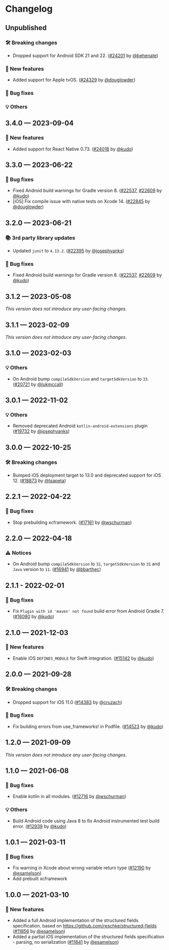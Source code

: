 # Changelog

## Unpublished

### 🛠 Breaking changes

- Dropped support for Android SDK 21 and 22. ([#24201](https://github.com/expo/expo/pull/24201) by [@behenate](https://github.com/behenate))

### 🎉 New features

- Added support for Apple tvOS. ([#24329](https://github.com/expo/expo/pull/24329) by [@douglowder](https://github.com/douglowder))

### 🐛 Bug fixes

### 💡 Others

## 3.4.0 — 2023-09-04

### 🎉 New features

- Added support for React Native 0.73. ([#24018](https://github.com/expo/expo/pull/24018) by [@kudo](https://github.com/kudo))

## 3.3.0 — 2023-06-22

### 🐛 Bug fixes

- Fixed Android build warnings for Gradle version 8. ([#22537](https://github.com/expo/expo/pull/22537), [#22609](https://github.com/expo/expo/pull/22609) by [@kudo](https://github.com/kudo))
- [iOS] Fix compile issue with native tests on Xcode 14. ([#22845](https://github.com/expo/expo/pull/22845) by [@douglowder](https://github.com/douglowder))

## 3.2.0 — 2023-06-21

### 📚 3rd party library updates

- Updated `junit` to `4.13.2`. ([#22395](https://github.com/expo/expo/pull/22395) by [@josephyanks](https://github.com/josephyanks))

### 🐛 Bug fixes

- Fixed Android build warnings for Gradle version 8. ([#22537](https://github.com/expo/expo/pull/22537), [#22609](https://github.com/expo/expo/pull/22609) by [@kudo](https://github.com/kudo))

## 3.1.2 — 2023-05-08

_This version does not introduce any user-facing changes._

## 3.1.1 — 2023-02-09

_This version does not introduce any user-facing changes._

## 3.1.0 — 2023-02-03

### 💡 Others

- On Android bump `compileSdkVersion` and `targetSdkVersion` to `33`. ([#20721](https://github.com/expo/expo/pull/20721) by [@lukmccall](https://github.com/lukmccall))

## 3.0.1 — 2022-11-02

### 💡 Others

- Removed deprecated Android `kotlin-android-extensions` plugin ([#19732](https://github.com/expo/expo/pull/19732) by [@josephyanks](https://github.com/josephyanks))

## 3.0.0 — 2022-10-25

### 🛠 Breaking changes

- Bumped iOS deployment target to 13.0 and deprecated support for iOS 12. ([#18873](https://github.com/expo/expo/pull/18873) by [@tsapeta](https://github.com/tsapeta))

## 2.2.1 — 2022-04-22

### 🐛 Bug fixes

- Stop prebuilding xcframework. ([#17161](https://github.com/expo/expo/pull/17161) by [@wschurman](https://github.com/wschurman))

## 2.2.0 — 2022-04-18

### ⚠️ Notices

- On Android bump `compileSdkVersion` to `31`, `targetSdkVersion` to `31` and `Java` version to `11`. ([#16941](https://github.com/expo/expo/pull/16941) by [@bbarthec](https://github.com/bbarthec))

## 2.1.1 - 2022-02-01

### 🐛 Bug fixes

- Fix `Plugin with id 'maven' not found` build error from Android Gradle 7. ([#16080](https://github.com/expo/expo/pull/16080) by [@kudo](https://github.com/kudo))

## 2.1.0 — 2021-12-03

### 🎉 New features

- Enable iOS `DEFINES_MODULE` for Swift integration. ([#15142](https://github.com/expo/expo/pull/15142) by [@kudo](https://github.com/kudo))

## 2.0.0 — 2021-09-28

### 🛠 Breaking changes

- Dropped support for iOS 11.0 ([#14383](https://github.com/expo/expo/pull/14383) by [@cruzach](https://github.com/cruzach))

### 🐛 Bug fixes

- Fix building errors from use_frameworks! in Podfile. ([#14523](https://github.com/expo/expo/pull/14523) by [@kudo](https://github.com/kudo))

## 1.2.0 — 2021-09-09

_This version does not introduce any user-facing changes._

## 1.1.0 — 2021-06-08

### 🐛 Bug fixes

- Enable kotlin in all modules. ([#12716](https://github.com/expo/expo/pull/12716) by [@wschurman](https://github.com/wschurman))

### 💡 Others

- Build Android code using Java 8 to fix Android instrumented test build error. ([#12939](https://github.com/expo/expo/pull/12939) by [@kudo](https://github.com/kudo))

## 1.0.1 — 2021-03-11

### 🐛 Bug fixes

- Fix warning in Xcode about wrong variable return type ([#12190](https://github.com/expo/expo/pull/12190) by [@esamelson](https://github.com/esamelson))
- Add prebuilt xcframework

## 1.0.0 — 2021-03-10

### 🎉 New features

- Added a full Android implementation of the structured fields specification, based on https://github.com/reschke/structured-fields ([#11856](https://github.com/expo/expo/pull/11856) by [@esamelson](https://github.com/esamelson))
- Added a partial iOS implementation of the structured fields specification - parsing, no serialization ([#11841](https://github.com/expo/expo/pull/11841) by [@esamelson](https://github.com/esamelson))
